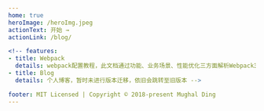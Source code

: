 ```yaml
---
home: true
heroImage: /heroImg.jpeg
actionText: 开始 →
actionLink: /blog/

<!-- features:
- title: Webpack
  details: webpack配置教程，此文档通过功能、业务场景、性能优化三方面解析Webpack3
- title: Blog
  details: 个人博客，暂时未进行版本迁移，依旧会跳转至旧版本 -->

footer: MIT Licensed | Copyright © 2018-present Mughal Ding
---
```

